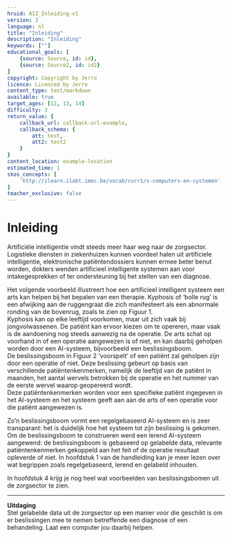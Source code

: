 ```yaml
---
hruid: AIZ_Inleiding-v1
version: 3
language: nl
title: "Inleiding"
description: "Inleiding"
keywords: [""]
educational_goals: [
    {source: Source, id: id}, 
    {source: Source2, id: id2}
]
copyright: Copyright by Jerro
licence: Licenced by Jerro
content_type: text/markdown
available: true
target_ages: [12, 13, 14]
difficulty: 3
return_value: {
    callback_url: callback-url-example,
    callback_schema: {
        att: test,
        att2: test2
    }
}
content_location: example-location
estimated_time: 1
skos_concepts: [
    'http://ilearn.ilabt.imec.be/vocab/curr1/s-computers-en-systemen'
]
teacher_exclusive: false
---
```


# Inleiding
Artificiële intelligentie vindt steeds meer haar weg naar de zorgsector. Logistieke diensten in ziekenhuizen kunnen voordeel halen uit artificiele
intelligentie, elektronische patiëntendossiers kunnen ermee beter benut worden, dokters wenden artificieel intelligente systemen aan
voor intakegesprekken of ter ondersteuning bij het stellen van een diagnose.

Het volgende voorbeeld illustreert hoe een artificieel intelligent systeem een arts kan helpen bij het bepalen van een therapie.
Kyphosis of ‘bolle rug’ is een afwijking aan de ruggengraat die zich manifesteert als een abnormale ronding van de bovenrug, zoals te zien op Figuur 1.<br>
Kyphosis kan op elke leeftijd voorkomen, maar uit zich vaak bij jongvolwassenen. De patiënt kan ervoor kiezen om te opereren, maar vaak is de aandoening nog steeds aanwezig na de operatie. De arts schat op voorhand in of een operatie aangewezen is of niet, en kan daarbij geholpen worden door een AI-systeem, bijvoorbeeld een
beslissingsboom.<br>
De beslissingsboom in Figuur 2 ‘voorspelt’ of een patiënt zal geholpen zijn door een operatie of niet. Deze beslissing gebeurt op
basis van verschillende patiëntenkenmerken, namelijk de leeftijd van de patiënt in maanden, het aantal wervels betrokken bij de operatie
en het nummer van de eerste wervel waarop geopereerd wordt.<br>
Deze patiëntenkenmerken worden voor een specifieke patiënt ingegeven in het AI-systeem en het systeem geeft aan aan de arts of een operatie voor die patiënt aangewezen is.

Zo’n beslissingsboom vormt een regelgebaseerd AI-systeem en is zeer transparant: het is duidelijk hoe het systeem tot zijn beslissing is
gekomen. Om de beslissingsboom te construeren werd een lerend AI-systeem aangewend: de beslissingsboom is gebaseerd op gelabelde
data, relevante patiëntenkenmerken gekoppeld aan het feit of de operatie resultaat opleverde of niet. In hoofdstuk 1 van de handleiding kan je meer
lezen over wat begrippen zoals regelgebaseerd, lerend en gelabeld inhouden.

In hoofdstuk 4 krijg je nog heel wat voorbeelden van beslissingsbomen uit de zorgsector te zien.

------

**Uitdaging**<br>
Stel gelabelde data uit de zorgsector op een manier voor die geschikt is om er beslissingen mee te nemen betreffende een diagnose of een behandeling.
Laat een computer jou daarbij helpen.
